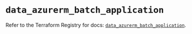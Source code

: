 # `data_azurerm_batch_application`

Refer to the Terraform Registry for docs: [`data_azurerm_batch_application`](https://registry.terraform.io/providers/hashicorp/azurerm/4.32.0/docs/data-sources/batch_application).
